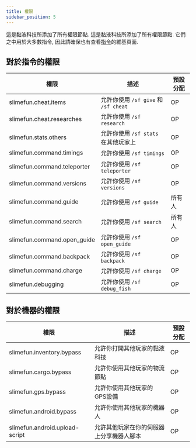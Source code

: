 ```yaml
---
title: 權限
sidebar_position: 5
---
```


這是黏液科技所添加了所有權限節點. 這是黏液科技所添加了所有權限節點. 它們之中用於大多數指令, 因此請確保也有查看[指令](Commands)的維基頁面.

## 對於指令的權限

| 權限                          | 描述                             | 預設分配 |
| --------------------------- | ------------------------------ | ---- |
| slimefun.cheat.items        | 允許你使用 `/sf give` 和 `/sf cheat` | OP   |
| slimefun.cheat.researches   | 允許你使用 `/sf research`           | OP   |
| slimefun.stats.others       | 允許你使用 `/sf stats` 在其他玩家上       | OP   |
| slimefun.command.timings    | 允許你使用 `/sf timings`            | OP   |
| slimefun.command.teleporter | 允許你使用 `/sf teleporter`         | OP   |
| slimefun.command.versions   | 允許你使用 `/sf versions`           | OP   |
| slimefun.command.guide      | 允許你使用 `/sf guide`              | 所有人  |
| slimefun.command.search     | 允許你使用 `/sf search`             | 所有人  |
| slimefun.command.open_guide | 允許你使用 `/sf open_guide`         | OP   |
| slimefun.command.backpack   | 允許你使用 `/sf backpack`           | OP   |
| slimefun.command.charge     | 允許你使用 `/sf charge`             | OP   |
| slimefun.debugging          | 允許你使用 `/sf debug_fish`         | OP   |

## 對於機器的權限

| 權限                             | 描述                   | 預設分配 |
| ------------------------------ | -------------------- | ---- |
| slimefun.inventory.bypass      | 允許你打開其他玩家的黏液科技       | OP   |
| slimefun.cargo.bypass          | 允許你使用其他玩家的物流節點       | OP   |
| slimefun.gps.bypass            | 允許你使用其他玩家的GPS設備      | OP   |
| slimefun.android.bypass        | 允許你使用其他玩家的機器人        | OP   |
| slimefun.android.upload-script | 允許其他玩家在你的伺服器上分享機器人腳本 | OP   |
